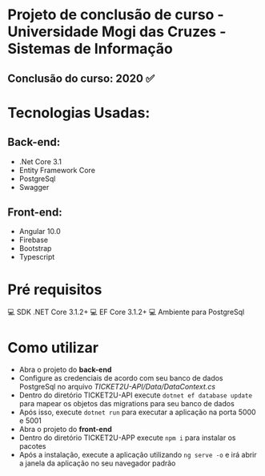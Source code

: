 # Projeto de conclusão de curso - Universidade Mogi das Cruzes - Sistemas de Informação

## Conclusão do curso: 2020 ✅

# Tecnologias Usadas:
## Back-end:
<ul>
  <li>.Net Core 3.1</li>  
  <li>Entity Framework Core</li>
  <li>PostgreSql</li>
  <li>Swagger</li>
</ul>

## Front-end:
<ul>
  <li>Angular 10.0</li>
  <li>Firebase</li>
  <li>Bootstrap</li>
  <li>Typescript</li>
</ul>


# Pré requisitos
💻 SDK .NET Core 3.1.2+
💻 EF Core 3.1.2+
💻 Ambiente para PostgreSql

# Como utilizar

<ul>
  <li>Abra o projeto do <strong>back-end</strong></li>
  <li>Configure as credenciais de acordo com seu banco de dados PostgreSql no arquivo <i>TICKET2U-API/Data/DataContext.cs</i></li>
  <li>Dentro do diretório TICKET2U-API execute <code>dotnet ef database update</code> para mapear os objetos das migrations para seu banco de dados</li>
  <li>Após isso, execute <code>dotnet run</code> para executar a aplicação na porta 5000 e 5001</li>
  <li>Abra o projeto do <strong>front-end</strong></li>
  <li>Dentro do diretório TICKET2U-APP execute <code>npm i</code> para instalar os pacotes</li>
  <li>Após a instalação, execute a aplicação utilizando <code>ng serve -o</code> e irá abrir a janela da aplicação no seu navegador padrão</li>
</ul>